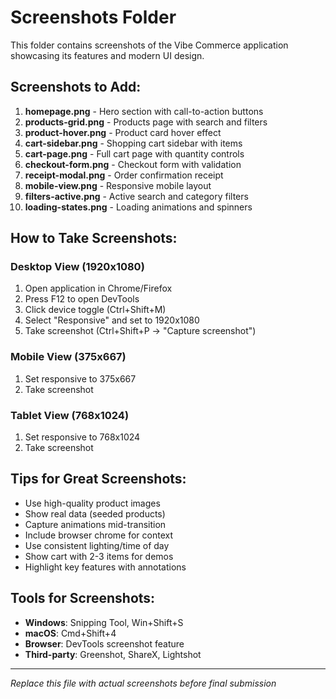 # Screenshots Folder

This folder contains screenshots of the Vibe Commerce application showcasing its features and modern UI design.

## Screenshots to Add:

1. **homepage.png** - Hero section with call-to-action buttons
2. **products-grid.png** - Products page with search and filters
3. **product-hover.png** - Product card hover effect
4. **cart-sidebar.png** - Shopping cart sidebar with items
5. **cart-page.png** - Full cart page with quantity controls
6. **checkout-form.png** - Checkout form with validation
7. **receipt-modal.png** - Order confirmation receipt
8. **mobile-view.png** - Responsive mobile layout
9. **filters-active.png** - Active search and category filters
10. **loading-states.png** - Loading animations and spinners

## How to Take Screenshots:

### Desktop View (1920x1080)
1. Open application in Chrome/Firefox
2. Press F12 to open DevTools
3. Click device toggle (Ctrl+Shift+M)
4. Select "Responsive" and set to 1920x1080
5. Take screenshot (Ctrl+Shift+P → "Capture screenshot")

### Mobile View (375x667)
1. Set responsive to 375x667
2. Take screenshot

### Tablet View (768x1024)
1. Set responsive to 768x1024
2. Take screenshot

## Tips for Great Screenshots:

- Use high-quality product images
- Show real data (seeded products)
- Capture animations mid-transition
- Include browser chrome for context
- Use consistent lighting/time of day
- Show cart with 2-3 items for demos
- Highlight key features with annotations

## Tools for Screenshots:

- **Windows**: Snipping Tool, Win+Shift+S
- **macOS**: Cmd+Shift+4
- **Browser**: DevTools screenshot feature
- **Third-party**: Greenshot, ShareX, Lightshot

---

*Replace this file with actual screenshots before final submission*
